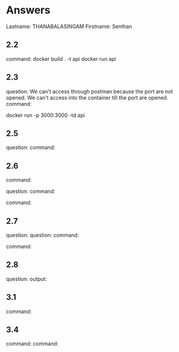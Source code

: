 # Answers

Lastname: THANABALASINGAM
Firstname: Senthan

## 2.2
command:
docker build . -t api
docker run api
## 2.3
question:
We can't access through postman because the port are not opened. We can't access into the container till the port are opened.
command:

docker run -p 3000:3000 -td api

## 2.5
question:
command:

## 2.6
command:

question:
command:

command:

## 2.7
question:
question:
command:

command:

## 2.8
question:
output:

## 3.1
command:

## 3.4
command:
command:
